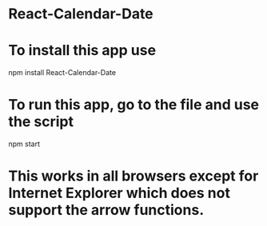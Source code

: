 # React-Calendar-Date
# To install this app use
npm install React-Calendar-Date

# To run this app, go to the file and use the script
npm start

# This works in all browsers except for Internet Explorer which does not support the arrow functions.
